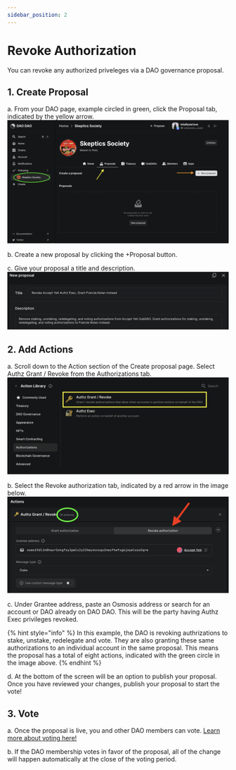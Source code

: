```yaml
---
sidebar_position: 2
---
```


# Revoke Authorization

You can revoke any authorized priveleges via a DAO governance proposal.

## 1. Create Proposal

a. From your DAO page, example circled in green, click the Proposal tab, indicated by the yellow arrow.![Create proposal](../../../img/dao-management/change-appearance1.png)

b. Create a new proposal by clicking the +Proposal button.

c. Give your proposal a title and description.![Auth Exec proposal title and description](../../../img/dao-management/authz-exec8.png)

## 2. Add Actions

a. Scroll down to the Action section of the Create proposal page. Select Authz Grant / Revoke from the Authorizations tab.![Authorizations tab and Authz Grant / Revoke](../../../img/dao-management/authz-exec2.png)

b. Select the Revoke authorization tab, indicated by a red arrow in the image below.![Revoke authz exec action box](../../../img/dao-management/authz-exec9.png)

c. Under Grantee address, paste an Osmosis address or search for an account or DAO already on DAO DAO. This will be the party having Authz Exec privileges revoked.

{% hint style="info" %}
In this example, the DAO is revoking authrizations to stake, unstake, redelegate and vote. They are also granting these same authorizations to an individual account in the same proposal. This means the proposal has a total of eight actions, indicated with the green circle in the image above.
{% endhint %}

d. At the bottom of the screen will be an option to publish your proposal. Once you have reviewed your changes, publish your proposal to start the vote!

## 3. Vote

a. Once the proposal is live, you and other DAO members can vote. [Learn more about voting here!](../../dao-governance/proposals/how-to-vote-on-a-proposal/)

b. If the DAO membership votes in favor of the proposal, all of the change will happen automatically at the close of the voting period.
